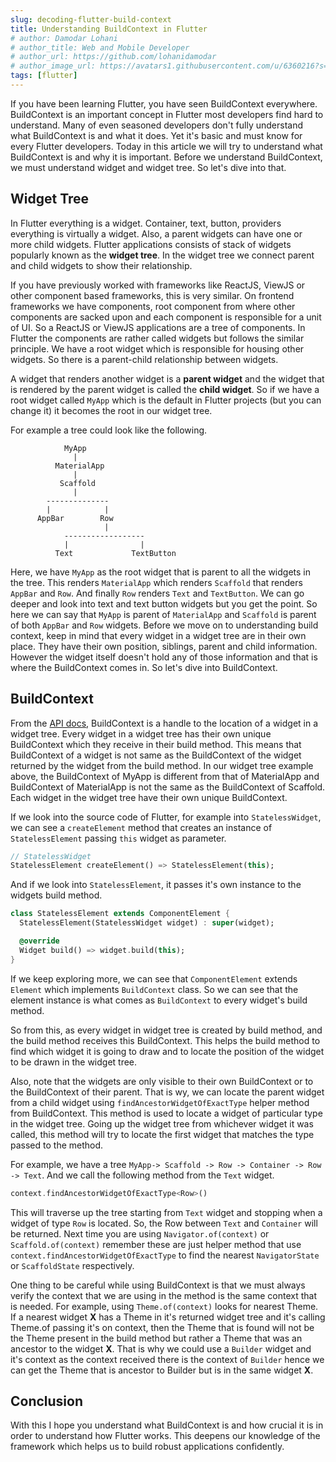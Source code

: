```yaml
---
slug: decoding-flutter-build-context
title: Understanding BuildContext in Flutter
# author: Damodar Lohani
# author_title: Web and Mobile Developer
# author_url: https://github.com/lohanidamodar
# author_image_url: https://avatars1.githubusercontent.com/u/6360216?s=460&u=ccf757cc3aece5b674460c4909b4a77e1d5b6a19&v=4
tags: [flutter]
---
```


If you have been learning Flutter, you have seen BuildContext everywhere. BuildContext is an important concept in Flutter most developers find hard to understand. Many of even seasoned developers don't fully understand what BuildContext is and what it does. Yet it's basic and must know for every Flutter developers. Today in this article we will try to understand what BuildContext is and why it is important. Before we understand BuildContext, we must understand widget and widget tree. So let's dive into that.

<!-- truncate -->

## Widget Tree

In Flutter everything is a widget. Container, text, button, providers everything is virtually a widget. Also, a parent widgets can have one or more child widgets. Flutter applications consists of stack of widgets popularly known as the **widget tree**. In the widget tree we connect parent and child widgets to show their relationship.

If you have previously worked with frameworks like ReactJS, ViewJS or other component based frameworks, this is very similar. On frontend frameworks we have components, root component from where other components are sacked upon and each component is responsible for a unit of UI. So a ReactJS or ViewJS applications are a tree of components. In Flutter the components are rather called widgets but follows the similar principle. We have a root widget which is responsible for housing other widgets. So there is a parent-child relationship between widgets.

A widget that renders another widget is a **parent widget** and the widget that is rendered by the parent widget is called the **child widget**. So if we have a root widget called `MyApp` which is the default in Flutter projects (but you can change it) it becomes the root in our widget tree.

For example a tree could look like the following.

```
            MyApp
              |
          MaterialApp
              |
           Scaffold
              |
        --------------
        |            |
      AppBar        Row
                     |
            ------------------
            |                |
          Text             TextButton
```

Here, we have `MyApp` as the root widget that is parent to all the widgets in the tree. This renders `MaterialApp` which renders `Scaffold` that renders `AppBar` and `Row`. And finally `Row` renders `Text` and `TextButton`. We can go deeper and look into text and text button widgets but you get the point. So here we can say that `MyApp` is parent of `MaterialApp` and `Scaffold` is parent of both `AppBar` and `Row` widgets. Before we move on to understanding build context, keep in mind that every widget in a widget tree are in their own place. They have their own position, siblings, parent and child information. However the widget itself doesn't hold any of those information and that is where the BuildContext comes in. So let's dive into BuildContext.

## BuildContext

From the [API docs](https://api.flutter.dev/flutter/widgets/BuildContext-class.html), BuildContext is a handle to the location of a widget in a widget tree. Every widget in a widget tree has their own unique BuildContext which they receive in their build method. This means that BuildContext of a widget is not same as the BuildContext of the widget returned by the widget from the build method. In our widget tree example above, the BuildContext of MyApp is different from that of MaterialApp and BuildContext of MaterialApp is not the same as the BuildContext of Scaffold. Each widget in the widget tree have their own unique BuildContext.

If we look into the source code of Flutter, for example into `StatelessWidget`, we can see a `createElement` method that creates an instance of `StatelessElement` passing `this` widget as parameter. 

```dart
// StatelessWidget
StatelessElement createElement() => StatelessElement(this);
```

And if we look into `StatelessElement`, it passes it's own instance to the widgets build method.

```dart
class StatelessElement extends ComponentElement {
  StatelessElement(StatelessWidget widget) : super(widget);

  @override
  Widget build() => widget.build(this);
}
```

If we keep exploring more, we can see that `ComponentElement` extends `Element` which implements `BuildContext` class. So we can see that the element instance is what comes as `BuildContext` to every widget's build method.

So from this, as every widget in widget tree is created by build method, and the build method receives this BuildContext. This helps the build method to find which widget it is going to draw and to locate the position of the widget to be drawn in the widget tree.

Also, note that the widgets are only visible to their own BuildContext or to the BuildContext of their parent. That is wy, we can locate the parent widget from a child widget using `findAncestorWidgetOfExactType` helper method from BuildContext. This method is used to locate a widget of particular type in the widget tree. Going up the widget tree from whichever widget it was called, this method will try to locate the first widget that matches the type passed to the method.

For example, we have a tree `MyApp-> Scaffold -> Row -> Container -> Row -> Text`. And we call the following method from the `Text` widget.

```dart
context.findAncestorWidgetOfExactType<Row>()
```
This will traverse up the tree starting from `Text` widget and stopping when a widget of type `Row` is located. So, the Row between `Text` and `Container` will be returned. Next time you are using `Navigator.of(context)` or `Scaffold.of(context)` remember these are just helper method that use `context.findAncestorWidgetOfExactType` to find the nearest `NavigatorState` or `ScaffoldState` respectively.

One thing to be careful while using BuildContext is that we must always verify the context that we are using in the method is the same context that is needed. For example, using `Theme.of(context)` looks for nearest Theme. If a nearest widget **X** has a Theme in it's returned widget tree and it's calling Theme.of passing it's on context, then the Theme that is found will not be the Theme present in the build method but rather a Theme that was an ancestor to the widget **X**. That is why we could use a `Builder` widget and it's context as the context received there is the context of `Builder` hence we can get the Theme that is ancestor to Builder but is in the same widget **X**.


## Conclusion

With this I hope you understand what BuildContext is and how crucial it is in order to understand how Flutter works. This deepens our knowledge of the framework which helps us to build robust applications confidently. 

<!-- ## Ref

- https://www.educative.io/edpresso/what-is-buildcontext-in-flutter
- https://api.flutter.dev/flutter/widgets/BuildContext-class.html
- https://blog.mindorks.com/understanding-buildcontext-in-flutter
- https://flutterbyexample.com/lesson/build-context -->
